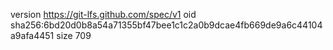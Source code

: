 version https://git-lfs.github.com/spec/v1
oid sha256:6bd20d0b8a54a71355bf47bee1c1c2a0b9dcae4fb669de9a6c44104a9afa4451
size 709
